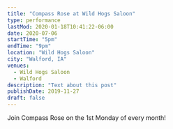 ```yaml
---
title: "Compass Rose at Wild Hogs Saloon"
type: performance
lastMod: 2020-01-18T10:41:22-06:00
date: 2020-07-06
startTime: "5pm"
endTime: "9pm"
location: "Wild Hogs Saloon"
city: "Walford, IA"
venues:
  - Wild Hogs Saloon
  - Walford
description: "Text about this post"
publishDate: 2019-11-27
draft: false
---
```


Join Compass Rose on the 1st Monday of every month!
